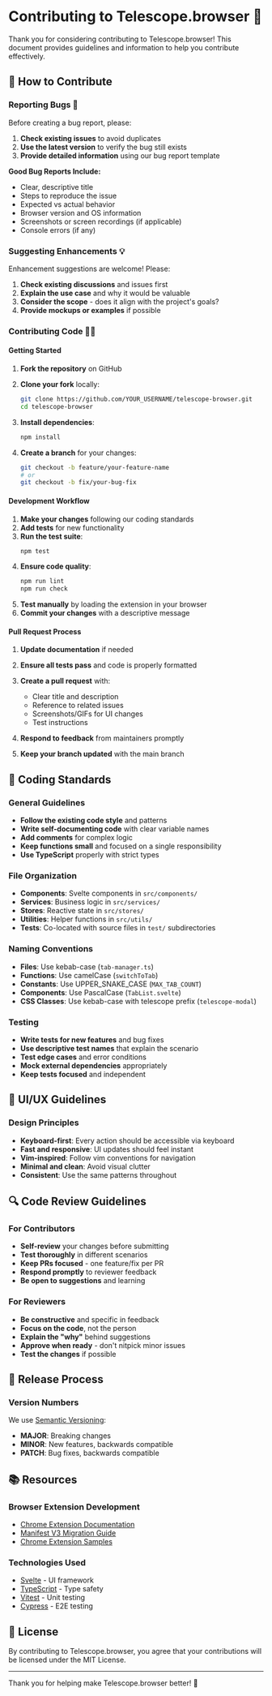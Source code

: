 # Contributing to Telescope.browser 🤝

Thank you for considering contributing to Telescope.browser! This document provides guidelines and information to help you contribute effectively.

## 🌟 How to Contribute

### Reporting Bugs 🐛

Before creating a bug report, please:

1. **Check existing issues** to avoid duplicates
2. **Use the latest version** to verify the bug still exists
3. **Provide detailed information** using our bug report template

**Good Bug Reports Include:**
- Clear, descriptive title
- Steps to reproduce the issue
- Expected vs actual behavior
- Browser version and OS information
- Screenshots or screen recordings (if applicable)
- Console errors (if any)

### Suggesting Enhancements 💡

Enhancement suggestions are welcome! Please:

1. **Check existing discussions** and issues first
2. **Explain the use case** and why it would be valuable
3. **Consider the scope** - does it align with the project's goals?
4. **Provide mockups or examples** if possible

### Contributing Code 👨‍💻

#### Getting Started

1. **Fork the repository** on GitHub
2. **Clone your fork** locally:
   ```bash
   git clone https://github.com/YOUR_USERNAME/telescope-browser.git
   cd telescope-browser
   ```

3. **Install dependencies**:
   ```bash
   npm install
   ```

4. **Create a branch** for your changes:
   ```bash
   git checkout -b feature/your-feature-name
   # or
   git checkout -b fix/your-bug-fix
   ```

#### Development Workflow

1. **Make your changes** following our coding standards
2. **Add tests** for new functionality
3. **Run the test suite**:
   ```bash
   npm test
   ```
4. **Ensure code quality**:
   ```bash
   npm run lint
   npm run check
   ```
5. **Test manually** by loading the extension in your browser
6. **Commit your changes** with a descriptive message

#### Pull Request Process

1. **Update documentation** if needed
2. **Ensure all tests pass** and code is properly formatted
3. **Create a pull request** with:
   - Clear title and description
   - Reference to related issues
   - Screenshots/GIFs for UI changes
   - Test instructions

4. **Respond to feedback** from maintainers promptly
5. **Keep your branch updated** with the main branch

## 📝 Coding Standards

### General Guidelines

- **Follow the existing code style** and patterns
- **Write self-documenting code** with clear variable names
- **Add comments** for complex logic
- **Keep functions small** and focused on a single responsibility
- **Use TypeScript** properly with strict types

### File Organization

- **Components**: Svelte components in `src/components/`
- **Services**: Business logic in `src/services/`
- **Stores**: Reactive state in `src/stores/`
- **Utilities**: Helper functions in `src/utils/`
- **Tests**: Co-located with source files in `test/` subdirectories

### Naming Conventions

- **Files**: Use kebab-case (`tab-manager.ts`)
- **Functions**: Use camelCase (`switchToTab`)
- **Constants**: Use UPPER_SNAKE_CASE (`MAX_TAB_COUNT`)
- **Components**: Use PascalCase (`TabList.svelte`)
- **CSS Classes**: Use kebab-case with telescope prefix (`telescope-modal`)

### Testing

- **Write tests for new features** and bug fixes
- **Use descriptive test names** that explain the scenario
- **Test edge cases** and error conditions
- **Mock external dependencies** appropriately
- **Keep tests focused** and independent

## 🎨 UI/UX Guidelines

### Design Principles

- **Keyboard-first**: Every action should be accessible via keyboard
- **Fast and responsive**: UI updates should feel instant
- **Vim-inspired**: Follow vim conventions for navigation
- **Minimal and clean**: Avoid visual clutter
- **Consistent**: Use the same patterns throughout

## 🔍 Code Review Guidelines

### For Contributors

- **Self-review** your changes before submitting
- **Test thoroughly** in different scenarios
- **Keep PRs focused** - one feature/fix per PR
- **Respond promptly** to reviewer feedback
- **Be open to suggestions** and learning

### For Reviewers

- **Be constructive** and specific in feedback
- **Focus on the code**, not the person
- **Explain the "why"** behind suggestions
- **Approve when ready** - don't nitpick minor issues
- **Test the changes** if possible

## 🚀 Release Process

### Version Numbers

We use [Semantic Versioning](https://semver.org/):
- **MAJOR**: Breaking changes
- **MINOR**: New features, backwards compatible
- **PATCH**: Bug fixes, backwards compatible

## 📚 Resources

### Browser Extension Development

- [Chrome Extension Documentation](https://developer.chrome.com/docs/extensions/)
- [Manifest V3 Migration Guide](https://developer.chrome.com/docs/extensions/migrating/)
- [Chrome Extension Samples](https://github.com/GoogleChrome/chrome-extensions-samples)

### Technologies Used

- [Svelte](https://svelte.dev/) - UI framework
- [TypeScript](https://www.typescriptlang.org/) - Type safety
- [Vitest](https://vitest.dev/) - Unit testing
- [Cypress](https://www.cypress.io/) - E2E testing

## 📄 License

By contributing to Telescope.browser, you agree that your contributions will be licensed under the MIT License.

---

Thank you for helping make Telescope.browser better! 🚀